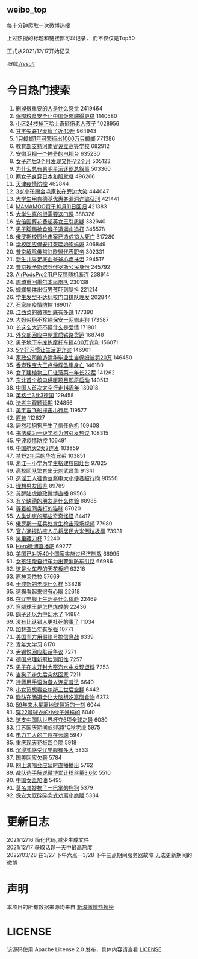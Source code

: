 weibo_top  
---
每十分钟爬取一次微博热搜  

上过热搜的标题和链接都可以记录， 而不仅仅是Top50

正式从2021/12/17开始记录  

*归档[./result](./result/)*

# 今日热门搜索  
1. [删掉很重要的人是什么感觉](https://s.weibo.com//weibo?q=%23%E5%88%A0%E6%8E%89%E5%BE%88%E9%87%8D%E8%A6%81%E7%9A%84%E4%BA%BA%E6%98%AF%E4%BB%80%E4%B9%88%E6%84%9F%E8%A7%89%23&t=31&band_rank=2&Refer=top) 2419464
2. [保障粮食安全让中国饭碗端得更稳](https://s.weibo.com//weibo?q=%23%E4%BF%9D%E9%9A%9C%E7%B2%AE%E9%A3%9F%E5%AE%89%E5%85%A8%E8%AE%A9%E4%B8%AD%E5%9B%BD%E9%A5%AD%E7%A2%97%E7%AB%AF%E5%BE%97%E6%9B%B4%E7%A8%B3%23&t=31&band_rank=3&Refer=top) 1140580
3. [小区24楼掉下哈士奇砸伤老人孩子](https://s.weibo.com//weibo?q=%23%E5%B0%8F%E5%8C%BA24%E6%A5%BC%E6%8E%89%E4%B8%8B%E5%93%88%E5%A3%AB%E5%A5%87%E7%A0%B8%E4%BC%A4%E8%80%81%E4%BA%BA%E5%AD%A9%E5%AD%90%23&t=31&band_rank=4&Refer=top) 1028956
4. [甘宇失联17天瘦了近40斤](https://s.weibo.com//weibo?q=%23%E7%94%98%E5%AE%87%E5%A4%B1%E8%81%9417%E5%A4%A9%E7%98%A6%E4%BA%86%E8%BF%9140%E6%96%A4%23&t=31&band_rank=5&Refer=top) 964943
5. [1只蟑螂1年可繁衍出1000万只蟑螂](https://s.weibo.com//weibo?q=%231%E5%8F%AA%E8%9F%91%E8%9E%821%E5%B9%B4%E5%8F%AF%E7%B9%81%E8%A1%8D%E5%87%BA1000%E4%B8%87%E5%8F%AA%E8%9F%91%E8%9E%82%23&t=31&band_rank=5&Refer=top) 771386
6. [教育部支持河南省设立高等学校](https://s.weibo.com//weibo?q=%23%E6%95%99%E8%82%B2%E9%83%A8%E6%94%AF%E6%8C%81%E6%B2%B3%E5%8D%97%E7%9C%81%E8%AE%BE%E7%AB%8B%E9%AB%98%E7%AD%89%E5%AD%A6%E6%A0%A1%23&t=31&band_rank=6&Refer=top) 682912
7. [安徽卫视一个神奇的电视台](https://s.weibo.com//weibo?q=%23%E5%AE%89%E5%BE%BD%E5%8D%AB%E8%A7%86%E4%B8%80%E4%B8%AA%E7%A5%9E%E5%A5%87%E7%9A%84%E7%94%B5%E8%A7%86%E5%8F%B0%23&t=31&band_rank=7&Refer=top) 635230
8. [女子产后3个月发现又怀孕2个月](https://s.weibo.com//weibo?q=%23%E5%A5%B3%E5%AD%90%E4%BA%A7%E5%90%8E3%E4%B8%AA%E6%9C%88%E5%8F%91%E7%8E%B0%E5%8F%88%E6%80%80%E5%AD%952%E4%B8%AA%E6%9C%88%23&t=31&band_rank=6&Refer=top) 505123
9. [为什么总有男明星沉迷霸总叙事](https://s.weibo.com//weibo?q=%23%E4%B8%BA%E4%BB%80%E4%B9%88%E6%80%BB%E6%9C%89%E7%94%B7%E6%98%8E%E6%98%9F%E6%B2%89%E8%BF%B7%E9%9C%B8%E6%80%BB%E5%8F%99%E4%BA%8B%23&t=31&band_rank=7&Refer=top) 503360
10. [两女子身穿日本和服就餐](https://s.weibo.com//weibo?q=%E4%B8%A4%E5%A5%B3%E5%AD%90%E8%BA%AB%E7%A9%BF%E6%97%A5%E6%9C%AC%E5%92%8C%E6%9C%8D%E5%B0%B1%E9%A4%90&t=31&band_rank=8&Refer=top) 496266
11. [天津疫情防控](https://s.weibo.com//weibo?q=%E5%A4%A9%E6%B4%A5%E7%96%AB%E6%83%85%E9%98%B2%E6%8E%A7&t=31&band_rank=9&Refer=top) 462844
12. [3岁小孩踢金毛家长在旁边大笑](https://s.weibo.com//weibo?q=%233%E5%B2%81%E5%B0%8F%E5%AD%A9%E8%B8%A2%E9%87%91%E6%AF%9B%E5%AE%B6%E9%95%BF%E5%9C%A8%E6%97%81%E8%BE%B9%E5%A4%A7%E7%AC%91%23&t=31&band_rank=8&Refer=top) 444047
13. [大学生用肯德基优惠券漏洞诈骗获刑](https://s.weibo.com//weibo?q=%23%E5%A4%A7%E5%AD%A6%E7%94%9F%E7%94%A8%E8%82%AF%E5%BE%B7%E5%9F%BA%E4%BC%98%E6%83%A0%E5%88%B8%E6%BC%8F%E6%B4%9E%E8%AF%88%E9%AA%97%E8%8E%B7%E5%88%91%23&t=31&band_rank=11&Refer=top) 421441
14. [MAMAMOO将于10月11日回归](https://s.weibo.com//weibo?q=%23MAMAMOO%E5%B0%86%E4%BA%8E10%E6%9C%8811%E6%97%A5%E5%9B%9E%E5%BD%92%23&t=31&band_rank=12&Refer=top) 421383
15. [大学生真的很需要这门课](https://s.weibo.com//weibo?q=%23%E5%A4%A7%E5%AD%A6%E7%94%9F%E7%9C%9F%E7%9A%84%E5%BE%88%E9%9C%80%E8%A6%81%E8%BF%99%E9%97%A8%E8%AF%BE%23&t=31&band_rank=11&Refer=top) 388326
16. [安倍国葬花费超英女王引质疑](https://s.weibo.com//weibo?q=%23%E5%AE%89%E5%80%8D%E5%9B%BD%E8%91%AC%E8%8A%B1%E8%B4%B9%E8%B6%85%E8%8B%B1%E5%A5%B3%E7%8E%8B%E5%BC%95%E8%B4%A8%E7%96%91%23&t=31&band_rank=12&Refer=top) 382940
17. [男子脚踢抢食猴子遭满山追打](https://s.weibo.com//weibo?q=%23%E7%94%B7%E5%AD%90%E8%84%9A%E8%B8%A2%E6%8A%A2%E9%A3%9F%E7%8C%B4%E5%AD%90%E9%81%AD%E6%BB%A1%E5%B1%B1%E8%BF%BD%E6%89%93%23&t=31&band_rank=15&Refer=top) 345578
18. [俄罗斯校园枪击案已造成13人死亡](https://s.weibo.com//weibo?q=%23%E4%BF%84%E7%BD%97%E6%96%AF%E6%A0%A1%E5%9B%AD%E6%9E%AA%E5%87%BB%E6%A1%88%E5%B7%B2%E9%80%A0%E6%88%9013%E4%BA%BA%E6%AD%BB%E4%BA%A1%23&t=31&band_rank=16&Refer=top) 317280
19. [学校回应保安打死喂奶狗妈妈](https://s.weibo.com//weibo?q=%23%E5%AD%A6%E6%A0%A1%E5%9B%9E%E5%BA%94%E4%BF%9D%E5%AE%89%E6%89%93%E6%AD%BB%E5%96%82%E5%A5%B6%E7%8B%97%E5%A6%88%E5%A6%88%23&t=31&band_rank=15&Refer=top) 306849
20. [普京解除俄常驻欧盟代表职务](https://s.weibo.com//weibo?q=%23%E6%99%AE%E4%BA%AC%E8%A7%A3%E9%99%A4%E4%BF%84%E5%B8%B8%E9%A9%BB%E6%AC%A7%E7%9B%9F%E4%BB%A3%E8%A1%A8%E8%81%8C%E5%8A%A1%23&t=31&band_rank=15&Refer=top) 302331
21. [新生儿采足底血爸爸心疼抹泪](https://s.weibo.com//weibo?q=%23%E6%96%B0%E7%94%9F%E5%84%BF%E9%87%87%E8%B6%B3%E5%BA%95%E8%A1%80%E7%88%B8%E7%88%B8%E5%BF%83%E7%96%BC%E6%8A%B9%E6%B3%AA%23&t=31&band_rank=16&Refer=top) 294517
22. [普京授予斯诺登俄罗斯公民身份](https://s.weibo.com//weibo?q=%E6%99%AE%E4%BA%AC%E6%8E%88%E4%BA%88%E6%96%AF%E8%AF%BA%E7%99%BB%E4%BF%84%E7%BD%97%E6%96%AF%E5%85%AC%E6%B0%91%E8%BA%AB%E4%BB%BD&t=31&band_rank=20&Refer=top) 245792
23. [AirPodsPro2用户反馈随机断连](https://s.weibo.com//weibo?q=%23AirPodsPro2%E7%94%A8%E6%88%B7%E5%8F%8D%E9%A6%88%E9%9A%8F%E6%9C%BA%E6%96%AD%E8%BF%9E%23&t=31&band_rank=22&Refer=top) 238914
24. [周琦重回墨尔本凤凰队](https://s.weibo.com//weibo?q=%23%E5%91%A8%E7%90%A6%E9%87%8D%E5%9B%9E%E5%A2%A8%E5%B0%94%E6%9C%AC%E5%87%A4%E5%87%B0%E9%98%9F%23&t=31&band_rank=19&Refer=top) 230138
25. [蟑螂集体出街男孩吓到腿抖](https://s.weibo.com//weibo?q=%23%E8%9F%91%E8%9E%82%E9%9B%86%E4%BD%93%E5%87%BA%E8%A1%97%E7%94%B7%E5%AD%A9%E5%90%93%E5%88%B0%E8%85%BF%E6%8A%96%23&t=31&band_rank=20&Refer=top) 221214
26. [学生发型不达标校门口排队理发](https://s.weibo.com//weibo?q=%23%E5%AD%A6%E7%94%9F%E5%8F%91%E5%9E%8B%E4%B8%8D%E8%BE%BE%E6%A0%87%E6%A0%A1%E9%97%A8%E5%8F%A3%E6%8E%92%E9%98%9F%E7%90%86%E5%8F%91%23&t=31&band_rank=26&Refer=top) 202844
27. [石家庄疫情防控](https://s.weibo.com//weibo?q=%23%E7%9F%B3%E5%AE%B6%E5%BA%84%E7%96%AB%E6%83%85%E9%98%B2%E6%8E%A7%23&t=31&band_rank=25&Refer=top) 189017
28. [江西菜的微辣到底有多辣](https://s.weibo.com//weibo?q=%23%E6%B1%9F%E8%A5%BF%E8%8F%9C%E7%9A%84%E5%BE%AE%E8%BE%A3%E5%88%B0%E5%BA%95%E6%9C%89%E5%A4%9A%E8%BE%A3%23&t=31&band_rank=10&Refer=top) 177390
29. [大妈带狗不栓绳保安一网兜走狗](https://s.weibo.com//weibo?q=%23%E5%A4%A7%E5%A6%88%E5%B8%A6%E7%8B%97%E4%B8%8D%E6%A0%93%E7%BB%B3%E4%BF%9D%E5%AE%89%E4%B8%80%E7%BD%91%E5%85%9C%E8%B5%B0%E7%8B%97%23&t=31&band_rank=28&Refer=top) 173587
30. [长这么大还不懂什么是爱情](https://s.weibo.com//weibo?q=%23%E9%95%BF%E8%BF%99%E4%B9%88%E5%A4%A7%E8%BF%98%E4%B8%8D%E6%87%82%E4%BB%80%E4%B9%88%E6%98%AF%E7%88%B1%E6%83%85%23&t=31&band_rank=24&Refer=top) 171901
31. [外交部回应中朝重启铁路货运](https://s.weibo.com//weibo?q=%23%E5%A4%96%E4%BA%A4%E9%83%A8%E5%9B%9E%E5%BA%94%E4%B8%AD%E6%9C%9D%E9%87%8D%E5%90%AF%E9%93%81%E8%B7%AF%E8%B4%A7%E8%BF%90%23&t=31&band_rank=27&Refer=top) 168748
32. [男子地下车库练摩托车撞400万宾利](https://s.weibo.com//weibo?q=%E7%94%B7%E5%AD%90%E5%9C%B0%E4%B8%8B%E8%BD%A6%E5%BA%93%E7%BB%83%E6%91%A9%E6%89%98%E8%BD%A6%E6%92%9E400%E4%B8%87%E5%AE%BE%E5%88%A9&t=31&band_rank=29&Refer=top) 156071
33. [5个好习惯让生活更充实](https://s.weibo.com//weibo?q=%235%E4%B8%AA%E5%A5%BD%E4%B9%A0%E6%83%AF%E8%AE%A9%E7%94%9F%E6%B4%BB%E6%9B%B4%E5%85%85%E5%AE%9E%23&t=31&band_rank=25&Refer=top) 146901
34. [家政公司编造清华毕业生当保姆被罚20万](https://s.weibo.com//weibo?q=%23%E5%AE%B6%E6%94%BF%E5%85%AC%E5%8F%B8%E7%BC%96%E9%80%A0%E6%B8%85%E5%8D%8E%E6%AF%95%E4%B8%9A%E7%94%9F%E5%BD%93%E4%BF%9D%E5%A7%86%E8%A2%AB%E7%BD%9A20%E4%B8%87%23&t=31&band_rank=32&Refer=top) 146450
35. [香港珠宝大王卢仲辉坠崖身亡](https://s.weibo.com//weibo?q=%23%E9%A6%99%E6%B8%AF%E7%8F%A0%E5%AE%9D%E5%A4%A7%E7%8E%8B%E5%8D%A2%E4%BB%B2%E8%BE%89%E5%9D%A0%E5%B4%96%E8%BA%AB%E4%BA%A1%23&t=31&band_rank=26&Refer=top) 146180
36. [女子建植物工厂让菠菜一年长22茬](https://s.weibo.com//weibo?q=%23%E5%A5%B3%E5%AD%90%E5%BB%BA%E6%A4%8D%E7%89%A9%E5%B7%A5%E5%8E%82%E8%AE%A9%E8%8F%A0%E8%8F%9C%E4%B8%80%E5%B9%B4%E9%95%BF22%E8%8C%AC%23&t=31&band_rank=33&Refer=top) 141262
37. [东北首个核电供暖项目即将启动](https://s.weibo.com//weibo?q=%23%E4%B8%9C%E5%8C%97%E9%A6%96%E4%B8%AA%E6%A0%B8%E7%94%B5%E4%BE%9B%E6%9A%96%E9%A1%B9%E7%9B%AE%E5%8D%B3%E5%B0%86%E5%90%AF%E5%8A%A8%23&t=31&band_rank=18&Refer=top) 140513
38. [中国人首次太空行走14周年](https://s.weibo.com//weibo?q=%23%E4%B8%AD%E5%9B%BD%E4%BA%BA%E9%A6%96%E6%AC%A1%E5%A4%AA%E7%A9%BA%E8%A1%8C%E8%B5%B014%E5%91%A8%E5%B9%B4%23&t=31&band_rank=29&Refer=top) 130018
39. [英格兰3比3德国](https://s.weibo.com//weibo?q=%E8%8B%B1%E6%A0%BC%E5%85%B03%E6%AF%943%E5%BE%B7%E5%9B%BD&t=31&band_rank=34&Refer=top) 129458
40. [法考主观题延期](https://s.weibo.com//weibo?q=%E6%B3%95%E8%80%83%E4%B8%BB%E8%A7%82%E9%A2%98%E5%BB%B6%E6%9C%9F&t=31&band_rank=35&Refer=top) 124856
41. [美宇宙飞船撞击小行星](https://s.weibo.com//weibo?q=%23%E7%BE%8E%E5%AE%87%E5%AE%99%E9%A3%9E%E8%88%B9%E6%92%9E%E5%87%BB%E5%B0%8F%E8%A1%8C%E6%98%9F%23&t=31&band_rank=37&Refer=top) 119577
42. [原神](https://s.weibo.com//weibo?q=%E5%8E%9F%E7%A5%9E&t=31&band_rank=27&Refer=top) 112627
43. [居然和狗狗产生了信任危机](https://s.weibo.com//weibo?q=%23%E5%B1%85%E7%84%B6%E5%92%8C%E7%8B%97%E7%8B%97%E4%BA%A7%E7%94%9F%E4%BA%86%E4%BF%A1%E4%BB%BB%E5%8D%B1%E6%9C%BA%23&t=31&band_rank=27&Refer=top) 109408
44. [书法成为一级学科为何引发热议](https://s.weibo.com//weibo?q=%23%E4%B9%A6%E6%B3%95%E6%88%90%E4%B8%BA%E4%B8%80%E7%BA%A7%E5%AD%A6%E7%A7%91%E4%B8%BA%E4%BD%95%E5%BC%95%E5%8F%91%E7%83%AD%E8%AE%AE%23&t=31&band_rank=36&Refer=top) 108315
45. [宁波疫情防控](https://s.weibo.com//weibo?q=%E5%AE%81%E6%B3%A2%E7%96%AB%E6%83%85%E9%98%B2%E6%8E%A7&t=31&band_rank=28&Refer=top) 106491
46. [中国航天2天2连发](https://s.weibo.com//weibo?q=%23%E4%B8%AD%E5%9B%BD%E8%88%AA%E5%A4%A92%E5%A4%A92%E8%BF%9E%E5%8F%91%23&t=31&band_rank=30&Refer=top) 103859
47. [禁野2年后的华农兄弟](https://s.weibo.com//weibo?q=%23%E7%A6%81%E9%87%8E2%E5%B9%B4%E5%90%8E%E7%9A%84%E5%8D%8E%E5%86%9C%E5%85%84%E5%BC%9F%23&t=31&band_rank=34&Refer=top) 103851
48. [浙江一小学为学生搭建校园灶台](https://s.weibo.com//weibo?q=%23%E6%B5%99%E6%B1%9F%E4%B8%80%E5%B0%8F%E5%AD%A6%E4%B8%BA%E5%AD%A6%E7%94%9F%E6%90%AD%E5%BB%BA%E6%A0%A1%E5%9B%AD%E7%81%B6%E5%8F%B0%23&t=31&band_rank=24&Refer=top) 97825
49. [高校团队繁育出无刺武昌鱼](https://s.weibo.com//weibo?q=%23%E9%AB%98%E6%A0%A1%E5%9B%A2%E9%98%9F%E7%B9%81%E8%82%B2%E5%87%BA%E6%97%A0%E5%88%BA%E6%AD%A6%E6%98%8C%E9%B1%BC%23&t=31&band_rank=35&Refer=top) 91341
50. [造谣工人往黄豆酱中大小便者被行拘](https://s.weibo.com//weibo?q=%23%E9%80%A0%E8%B0%A3%E5%B7%A5%E4%BA%BA%E5%BE%80%E9%BB%84%E8%B1%86%E9%85%B1%E4%B8%AD%E5%A4%A7%E5%B0%8F%E4%BE%BF%E8%80%85%E8%A2%AB%E8%A1%8C%E6%8B%98%23&t=31&band_rank=36&Refer=top) 90550
51. [理想男友图鉴](https://s.weibo.com//weibo?q=%23%E7%90%86%E6%83%B3%E7%94%B7%E5%8F%8B%E5%9B%BE%E9%89%B4%23&t=31&band_rank=26&Refer=top) 89789
52. [苏醒陆虎姚政微博直播](https://s.weibo.com//weibo?q=%23%E8%8B%8F%E9%86%92%E9%99%86%E8%99%8E%E5%A7%9A%E6%94%BF%E5%BE%AE%E5%8D%9A%E7%9B%B4%E6%92%AD%23&t=31&band_rank=35&Refer=top) 89563
53. [有个缺德的朋友是什么体验](https://s.weibo.com//weibo?q=%23%E6%9C%89%E4%B8%AA%E7%BC%BA%E5%BE%B7%E7%9A%84%E6%9C%8B%E5%8F%8B%E6%98%AF%E4%BB%80%E4%B9%88%E4%BD%93%E9%AA%8C%23&t=31&band_rank=45&Refer=top) 88985
54. [等着被同类打的猫咪](https://s.weibo.com//weibo?q=%23%E7%AD%89%E7%9D%80%E8%A2%AB%E5%90%8C%E7%B1%BB%E6%89%93%E7%9A%84%E7%8C%AB%E5%92%AA%23&t=31&band_rank=46&Refer=top) 87020
55. [人类幼崽的那些奇奇怪怪](https://s.weibo.com//weibo?q=%23%E4%BA%BA%E7%B1%BB%E5%B9%BC%E5%B4%BD%E7%9A%84%E9%82%A3%E4%BA%9B%E5%A5%87%E5%A5%87%E6%80%AA%E6%80%AA%23&t=31&band_rank=38&Refer=top) 84417
56. [俄罗斯一征兵处发生枪击现场视频](https://s.weibo.com//weibo?q=%23%E4%BF%84%E7%BD%97%E6%96%AF%E4%B8%80%E5%BE%81%E5%85%B5%E5%A4%84%E5%8F%91%E7%94%9F%E6%9E%AA%E5%87%BB%E7%8E%B0%E5%9C%BA%E8%A7%86%E9%A2%91%23&t=31&band_rank=39&Refer=top) 77980
57. [官方通报防疫人员将居民大米倒垃圾桶](https://s.weibo.com//weibo?q=%E5%AE%98%E6%96%B9%E9%80%9A%E6%8A%A5%E9%98%B2%E7%96%AB%E4%BA%BA%E5%91%98%E5%B0%86%E5%B1%85%E6%B0%91%E5%A4%A7%E7%B1%B3%E5%80%92%E5%9E%83%E5%9C%BE%E6%A1%B6&t=31&band_rank=40&Refer=top) 73931
58. [笑里藏刀杯](https://s.weibo.com//weibo?q=%23%E7%AC%91%E9%87%8C%E8%97%8F%E5%88%80%E6%9D%AF%23&t=31&band_rank=43&Refer=top) 72240
59. [Hero微博直播吧](https://s.weibo.com//weibo?q=%23Hero%E5%BE%AE%E5%8D%9A%E7%9B%B4%E6%92%AD%E5%90%A7%23&t=31&band_rank=44&Refer=top) 69277
60. [美国已对近40个国家实施过经济制裁](https://s.weibo.com//weibo?q=%23%E7%BE%8E%E5%9B%BD%E5%B7%B2%E5%AF%B9%E8%BF%9140%E4%B8%AA%E5%9B%BD%E5%AE%B6%E5%AE%9E%E6%96%BD%E8%BF%87%E7%BB%8F%E6%B5%8E%E5%88%B6%E8%A3%81%23&t=31&band_rank=45&Refer=top) 66995
61. [女孩狂蹬自行车为出警消防车引路](https://s.weibo.com//weibo?q=%23%E5%A5%B3%E5%AD%A9%E7%8B%82%E8%B9%AC%E8%87%AA%E8%A1%8C%E8%BD%A6%E4%B8%BA%E5%87%BA%E8%AD%A6%E6%B6%88%E9%98%B2%E8%BD%A6%E5%BC%95%E8%B7%AF%23&t=31&band_rank=46&Refer=top) 66986
62. [这是火车界的天花板吧](https://s.weibo.com//weibo?q=%23%E8%BF%99%E6%98%AF%E7%81%AB%E8%BD%A6%E7%95%8C%E7%9A%84%E5%A4%A9%E8%8A%B1%E6%9D%BF%E5%90%A7%23&t=31&band_rank=47&Refer=top) 63216
63. [原神莱依拉](https://s.weibo.com//weibo?q=%23%E5%8E%9F%E7%A5%9E%E8%8E%B1%E4%BE%9D%E6%8B%89%23&t=31&band_rank=48&Refer=top) 57669
64. [十成新的老虎什么样](https://s.weibo.com//weibo?q=%23%E5%8D%81%E6%88%90%E6%96%B0%E7%9A%84%E8%80%81%E8%99%8E%E4%BB%80%E4%B9%88%E6%A0%B7%23&t=31&band_rank=50&Refer=top) 53828
65. [这猫看起来很有心眼](https://s.weibo.com//weibo?q=%23%E8%BF%99%E7%8C%AB%E7%9C%8B%E8%B5%B7%E6%9D%A5%E5%BE%88%E6%9C%89%E5%BF%83%E7%9C%BC%23&t=31&band_rank=32&Refer=top) 22618
66. [在辽宁舰上生活是什么体验](https://s.weibo.com//weibo?q=%23%E5%9C%A8%E8%BE%BD%E5%AE%81%E8%88%B0%E4%B8%8A%E7%94%9F%E6%B4%BB%E6%98%AF%E4%BB%80%E4%B9%88%E4%BD%93%E9%AA%8C%23&t=31&band_rank=49&Refer=top) 22469
67. [弯腿球王是怎样炼成的](https://s.weibo.com//weibo?q=%23%E5%BC%AF%E8%85%BF%E7%90%83%E7%8E%8B%E6%98%AF%E6%80%8E%E6%A0%B7%E7%82%BC%E6%88%90%E7%9A%84%23&t=31&band_rank=50&Refer=top) 22436
68. [鸽子还以为中幻术了](https://s.weibo.com//weibo?q=%23%E9%B8%BD%E5%AD%90%E8%BF%98%E4%BB%A5%E4%B8%BA%E4%B8%AD%E5%B9%BB%E6%9C%AF%E4%BA%86%23&t=31&band_rank=33&Refer=top) 14884
69. [没有比认错人更社死的事了](https://s.weibo.com//weibo?q=%23%E6%B2%A1%E6%9C%89%E6%AF%94%E8%AE%A4%E9%94%99%E4%BA%BA%E6%9B%B4%E7%A4%BE%E6%AD%BB%E7%9A%84%E4%BA%8B%E4%BA%86%23&t=31&band_rank=39&Refer=top) 11034
70. [加林查当年有多强](https://s.weibo.com//weibo?q=%23%E5%8A%A0%E6%9E%97%E6%9F%A5%E5%BD%93%E5%B9%B4%E6%9C%89%E5%A4%9A%E5%BC%BA%23&t=31&band_rank=50&Refer=top) 10771
71. [美国军方用假账号搞信息战](https://s.weibo.com//weibo?q=%23%E7%BE%8E%E5%9B%BD%E5%86%9B%E6%96%B9%E7%94%A8%E5%81%87%E8%B4%A6%E5%8F%B7%E6%90%9E%E4%BF%A1%E6%81%AF%E6%88%98%23&t=31&band_rank=45&Refer=top) 8339
72. [青年大学习](https://s.weibo.com//weibo?q=%23%E9%9D%92%E5%B9%B4%E5%A4%A7%E5%AD%A6%E4%B9%A0%23&t=31&band_rank=43&Refer=top) 8170
73. [尹锡悦回应脏话争议](https://s.weibo.com//weibo?q=%23%E5%B0%B9%E9%94%A1%E6%82%A6%E5%9B%9E%E5%BA%94%E8%84%8F%E8%AF%9D%E4%BA%89%E8%AE%AE%23&t=31&band_rank=47&Refer=top) 7271
74. [德国总理新冠检测阳性](https://s.weibo.com//weibo?q=%23%E5%BE%B7%E5%9B%BD%E6%80%BB%E7%90%86%E6%96%B0%E5%86%A0%E6%A3%80%E6%B5%8B%E9%98%B3%E6%80%A7%23&t=31&band_rank=49&Refer=top) 7257
75. [男子在未开封大窑汽水中发现塑料](https://s.weibo.com//weibo?q=%23%E7%94%B7%E5%AD%90%E5%9C%A8%E6%9C%AA%E5%BC%80%E5%B0%81%E5%A4%A7%E7%AA%91%E6%B1%BD%E6%B0%B4%E4%B8%AD%E5%8F%91%E7%8E%B0%E5%A1%91%E6%96%99%23&t=31&band_rank=50&Refer=top) 7253
76. [当狗子走失后突然回家](https://s.weibo.com//weibo?q=%23%E5%BD%93%E7%8B%97%E5%AD%90%E8%B5%B0%E5%A4%B1%E5%90%8E%E7%AA%81%E7%84%B6%E5%9B%9E%E5%AE%B6%23&t=31&band_rank=49&Refer=top) 7211
77. [律师用手语为聋人连麦普法](https://s.weibo.com//weibo?q=%23%E5%BE%8B%E5%B8%88%E7%94%A8%E6%89%8B%E8%AF%AD%E4%B8%BA%E8%81%8B%E4%BA%BA%E8%BF%9E%E9%BA%A6%E6%99%AE%E6%B3%95%23&t=31&band_rank=45&Refer=top) 6640
78. [小女孩想看查尔斯三世后空翻](https://s.weibo.com//weibo?q=%E5%B0%8F%E5%A5%B3%E5%AD%A9%E6%83%B3%E7%9C%8B%E6%9F%A5%E5%B0%94%E6%96%AF%E4%B8%89%E4%B8%96%E5%90%8E%E7%A9%BA%E7%BF%BB&t=31&band_rank=46&Refer=top) 6442
79. [脂肪在肠道会让大脑想吃高脂食物](https://s.weibo.com//weibo?q=%23%E8%84%82%E8%82%AA%E5%9C%A8%E8%82%A0%E9%81%93%E4%BC%9A%E8%AE%A9%E5%A4%A7%E8%84%91%E6%83%B3%E5%90%83%E9%AB%98%E8%84%82%E9%A3%9F%E7%89%A9%23&t=31&band_rank=45&Refer=top) 6373
80. [59年来木星离地球最近的一刻](https://s.weibo.com//weibo?q=%2359%E5%B9%B4%E6%9D%A5%E6%9C%A8%E6%98%9F%E7%A6%BB%E5%9C%B0%E7%90%83%E6%9C%80%E8%BF%91%E7%9A%84%E4%B8%80%E5%88%BB%23&t=31&band_rank=47&Refer=top) 6044
81. [穿22号球衣的小伙子好样的](https://s.weibo.com//weibo?q=%23%E7%A9%BF22%E5%8F%B7%E7%90%83%E8%A1%A3%E7%9A%84%E5%B0%8F%E4%BC%99%E5%AD%90%E5%A5%BD%E6%A0%B7%E7%9A%84%23&t=31&band_rank=48&Refer=top) 6040
82. [这支中国队世界杯夺6项全球之最](https://s.weibo.com//weibo?q=%23%E8%BF%99%E6%94%AF%E4%B8%AD%E5%9B%BD%E9%98%9F%E4%B8%96%E7%95%8C%E6%9D%AF%E5%A4%BA6%E9%A1%B9%E5%85%A8%E7%90%83%E4%B9%8B%E6%9C%80%23&t=31&band_rank=49&Refer=top) 6030
83. [江苏国庆期间或迎35°C秋老虎](https://s.weibo.com//weibo?q=%23%E6%B1%9F%E8%8B%8F%E5%9B%BD%E5%BA%86%E6%9C%9F%E9%97%B4%E6%88%96%E8%BF%8E35%C2%B0C%E7%A7%8B%E8%80%81%E8%99%8E%23&t=31&band_rank=45&Refer=top) 5975
84. [电力工人的工位在云端](https://s.weibo.com//weibo?q=%23%E7%94%B5%E5%8A%9B%E5%B7%A5%E4%BA%BA%E7%9A%84%E5%B7%A5%E4%BD%8D%E5%9C%A8%E4%BA%91%E7%AB%AF%23&t=31&band_rank=47&Refer=top) 5947
85. [重庆现天花板四合院](https://s.weibo.com//weibo?q=%23%E9%87%8D%E5%BA%86%E7%8E%B0%E5%A4%A9%E8%8A%B1%E6%9D%BF%E5%9B%9B%E5%90%88%E9%99%A2%23&t=31&band_rank=46&Refer=top) 5918
86. [沉浸式感受辽宁舰有多大](https://s.weibo.com//weibo?q=%23%E6%B2%89%E6%B5%B8%E5%BC%8F%E6%84%9F%E5%8F%97%E8%BE%BD%E5%AE%81%E8%88%B0%E6%9C%89%E5%A4%9A%E5%A4%A7%23&t=31&band_rank=48&Refer=top) 5833
87. [国美回应欠薪](https://s.weibo.com//weibo?q=%23%E5%9B%BD%E7%BE%8E%E5%9B%9E%E5%BA%94%E6%AC%A0%E8%96%AA%23&t=31&band_rank=47&Refer=top) 5784
88. [网上演唱会应延时直播播出](https://s.weibo.com//weibo?q=%23%E7%BD%91%E4%B8%8A%E6%BC%94%E5%94%B1%E4%BC%9A%E5%BA%94%E5%BB%B6%E6%97%B6%E7%9B%B4%E6%92%AD%E6%92%AD%E5%87%BA%23&t=31&band_rank=49&Refer=top) 5762
89. [战队选手解说微博累计粉丝量3.6亿](https://s.weibo.com//weibo?q=%23%E6%88%98%E9%98%9F%E9%80%89%E6%89%8B%E8%A7%A3%E8%AF%B4%E5%BE%AE%E5%8D%9A%E7%B4%AF%E8%AE%A1%E7%B2%89%E4%B8%9D%E9%87%8F3.6%E4%BA%BF%23&t=31&band_rank=47&Refer=top) 5510
90. [中国女篮加油](https://s.weibo.com//weibo?q=%23%E4%B8%AD%E5%9B%BD%E5%A5%B3%E7%AF%AE%E5%8A%A0%E6%B2%B9%23&t=31&band_rank=48&Refer=top) 5495
91. [莫名其妙挨了一巴掌的狗狗](https://s.weibo.com//weibo?q=%23%E8%8E%AB%E5%90%8D%E5%85%B6%E5%A6%99%E6%8C%A8%E4%BA%86%E4%B8%80%E5%B7%B4%E6%8E%8C%E7%9A%84%E7%8B%97%E7%8B%97%23&t=31&band_rank=49&Refer=top) 5379
92. [保安大叔碎碎念式劝离小商贩](https://s.weibo.com//weibo?q=%23%E4%BF%9D%E5%AE%89%E5%A4%A7%E5%8F%94%E7%A2%8E%E7%A2%8E%E5%BF%B5%E5%BC%8F%E5%8A%9D%E7%A6%BB%E5%B0%8F%E5%95%86%E8%B4%A9%23&t=31&band_rank=50&Refer=top) 5334
# 更新日志  
2021/12/16  简化代码,减少生成文件  
2021/12/17  获取话题一天中最高热度  
2022/03/28  在3/27 下午六点—3/28 下午三点期间服务器故障 无法更新期间的微博  
# 声明  
本项目的所有数据来源均来自 [新浪微博热搜榜](https://s.weibo.com/top/summary)  

# LICENSE
该源码使用 Apache License 2.0 发布，具体内容请查看 [LICENSE](./LICENSE)
